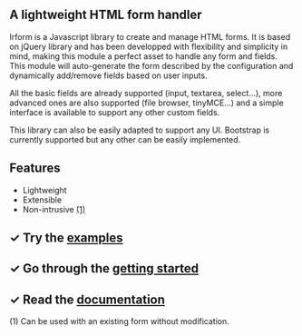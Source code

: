 ## A lightweight HTML form handler

Irform is a Javascript library to create and manage HTML forms. It is based on jQuery library and has been developped with flexibility and simplicity in mind, making this module a perfect asset to handle any form and fields. This module will auto-generate the form described by the configuration and dynamically add/remove fields based on user inputs.

All the basic fields are already supported (input, textarea, select...), more advanced ones are also supported (file browser, tinyMCE...) and a simple interface is available to support any other custom fields.

This library can also be easily adapted to support any UI. Bootstrap is currently supported but any other can be easily implemented.

## Features

* Lightweight
* Extensible
* Non-intrusive [(1)](#non-intrusive)

## &#10003; Try the [examples](https://www.blaizard.com/projects/irform/examples)

## &#10003; Go through the [getting started](https://www.blaizard.com/projects/irform/getting-started)

## &#10003; Read the [documentation](https://www.blaizard.com/projects/irform/documentation)

<a name="non-intrusive">(1)</a> Can be used with an existing form without modification.